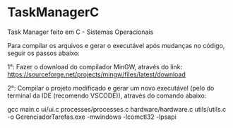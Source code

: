 # TaskManagerC
 Task Manager feito em C - Sistemas Operacionais

 Para compilar os arquivos e gerar o executável após mudanças no código, seguir os passos abaixo:

 1°: Fazer o download do compilador MinGW, através do link:
 https://sourceforge.net/projects/mingw/files/latest/download
 
 2°: Compilar o projeto modificado e gerar um novo executável (pelo do terminal da IDE (recomendo VSCODE)), através do comando abaixo:
 
 gcc main.c ui/ui.c processes/processes.c hardware/hardware.c utils/utils.c -o GerenciadorTarefas.exe -mwindows -lcomctl32 -lpsapi
